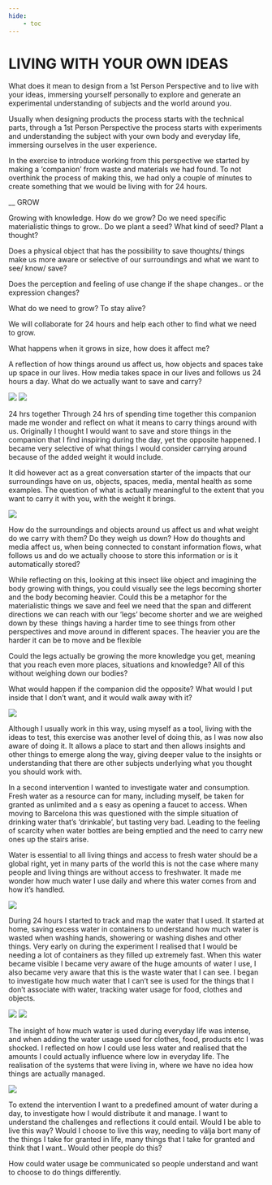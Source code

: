 ```yaml
---
hide:
    - toc
---
```


# **LIVING WITH YOUR OWN IDEAS**

What does it mean to design from a 1st Person Perspective and to live with your ideas, immersing yourself personally to explore and generate an experimental understanding of subjects and the world around you. 

Usually when designing products the process starts with the technical parts, through a 1st Person Perspective the process starts with experiments and understanding the subject with your own body and everyday life, immersing ourselves in the user experience. 

In the exercise to introduce working from this perspective we started by making a ‘companion’ from waste and materials we had found. To not overthink the process of making this, we had only a couple of minutes to create something that we would be living with for 24 hours. 

__ GROW 

Growing with knowledge. How do we grow? Do we need specífic materialistic things to grow.. Do we plant a seed? What kind of seed? Plant a thought?

Does a physical object that has the possibility to save thoughts/ things make us more aware or selective of our surroundings and what we want to see/ know/ save? 

Does the perception and feeling of use change if the shape changes.. or the expression changes? 

What do we need to grow? To stay alive?

We will collaborate for 24 hours and help each other to find what we need to grow.

What happens when it grows in size, how does it affect me? 

A reflection of how things around us affect us, how objects and spaces take up space in our lives. How media takes space in our lives and follows us 24 hours a day. What do we actually want to save and carry?

![](../images/LivingwithIdeas/Lwoi1.jpg)
![](../images/LivingwithIdeas/Lwoi2.jpg)

24 hrs together
Through 24 hrs of spending time together this companion made me wonder and reflect on what it means to carry things around with us. Originally I thought I would want to save and store things in the companion that I find inspiring during the day, yet the opposite happened. I became very selective of what things I would consider carrying around because of the added weight it would include.  

It did however act as a great conversation starter of the impacts that our surroundings have on us, objects, spaces, media, mental health as some examples. The question of what is actually meaningful to the extent that you want to carry it with you, with the weight it brings. 

![](../images/LivingwithIdeas/Lwoisketch.jpg)

How do the surroundings and objects around us affect us and what weight do we carry with them? Do they weigh us down? How do thoughts and media affect us, when being connected to constant information flows, what follows us and do we actually choose to store this information or is it automatically stored? 

While reflecting on this, looking at this insect like object and imagining the body growing with things, you could visually see the legs becoming shorter and the body becoming heavier. Could this be a metaphor for the materialistic things we save and feel we need that the span and different directions we can reach with our ‘legs’ become shorter and we are weighed down by these 
things having a harder time to see things from other perspectives and move around in different spaces. The heavier you are the harder it can be to move and be flexible

Could the legs actually be growing the more knowledge you get, meaning that you reach even more places, situations and knowledge? All of this without weighing down our bodies? 

What would happen if the companion did the opposite? What would I put inside that I don’t want, and it would walk away with it?

![](../images/LivingwithIdeas/Lwoi3.jpg)

Although I usually work in this way, using myself as a tool, living with the ideas to test, this exercise was another level of doing this, as I was now also aware of doing it. It allows a place to start and then allows insights and other things to emerge along the way, giving deeper value to the insights or understanding that there are other subjects underlying what you thought you should work with. 

In a second intervention I wanted to investigate water and consumption. Fresh water as a resource can for many, including myself, be taken for granted as unlimited and a s easy as opening a faucet to access. When moving to Barcelona this was questioned with the simple situation of drinking water that’s ‘drinkable’, but tasting very bad. Leading to the feeling of scarcity when water bottles are being emptied and the need to carry new ones up the stairs arise. 

Water is essential to all living things and access to fresh water should be a global right, yet in many parts of the world this is not the case where many people and living things are without access to freshwater. It made me wonder how much water I use daily and where this water comes from and how it’s handled. 

![](../images/LivingwithIdeas/film1.jpg)

During 24 hours I started to track and map the water that I used. It started at home, saving excess water in containers to understand how much water is wasted when washing hands, showering or washing dishes and other things. Very early on during the experiment I realised that I would be needing a lot of containers as they filled up extremely fast. When this water became visible I became very aware of the huge amounts of water I use, I also became very aware that this is the waste water that I can see. I began to investigate how much water that I can’t see is used for the things that I don’t associate with water, tracking water usage for food, clothes and objects. 

![](../images/LivingwithIdeas/film3.jpg)
![](../images/LivingwithIdeas/film4.jpg)

The insight of how much water is used during everyday life was intense, and when adding the water usage used for clothes, food, products etc I was shocked. I reflected on how I could use less water and realised that the amounts I could actually influence where low in everyday life. The realisation of the systems that were living in, where we have no idea how things are actually managed. 

![](../images/LivingwithIdeas/film5.jpg)

To extend the intervention I want to a predefined amount of water during a day, to investigate how I would distribute it and manage. I want to understand the challenges and reflections it could entail. Would I be able to live this way? Would I choose to live this way, needing to välja bort many of the things I take for granted in life, many things that I take for granted and think that I want.. Would other people do this? 

How could water usage be communicated so people understand and want to choose to do things differently. 

